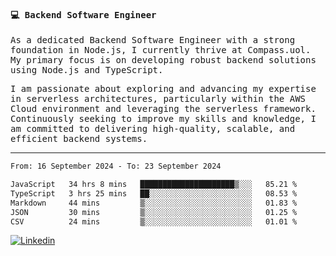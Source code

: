 
<samp>
  
#### 💻 Backend Software Engineer

As a dedicated Backend Software Engineer with a strong foundation in Node.js, I currently thrive at Compass.uol. My primary focus is on developing robust backend solutions using Node.js and TypeScript.

I am passionate about exploring and advancing my expertise in serverless architectures, particularly within the AWS Cloud environment and leveraging the serverless framework. Continuously seeking to improve my skills and knowledge, I am committed to delivering high-quality, scalable, and efficient backend systems.

---

<!--START_SECTION:waka-->

```txt
From: 16 September 2024 - To: 23 September 2024

JavaScript   34 hrs 8 mins   █████████████████████▒░░░   85.21 %
TypeScript   3 hrs 25 mins   ██░░░░░░░░░░░░░░░░░░░░░░░   08.53 %
Markdown     44 mins         ▒░░░░░░░░░░░░░░░░░░░░░░░░   01.83 %
JSON         30 mins         ▒░░░░░░░░░░░░░░░░░░░░░░░░   01.25 %
CSV          24 mins         ▒░░░░░░░░░░░░░░░░░░░░░░░░   01.01 %
```

<!--END_SECTION:waka-->
  
</samp>

[![Linkedin](https://img.shields.io/badge/-Mateus%20Garcia-c080ff?style=flat-square&logo=Linkedin&logoColor=white&link=https://www.linkedin.com/in/mpgxc)](https://www.linkedin.com/in/mateusogarcia) 
